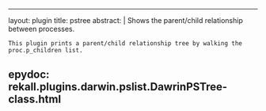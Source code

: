 
---
layout: plugin
title: pstree
abstract: |
    Shows the parent/child relationship between processes.

    This plugin prints a parent/child relationship tree by walking the
    proc.p_children list.
    

epydoc: rekall.plugins.darwin.pslist.DawrinPSTree-class.html
---
